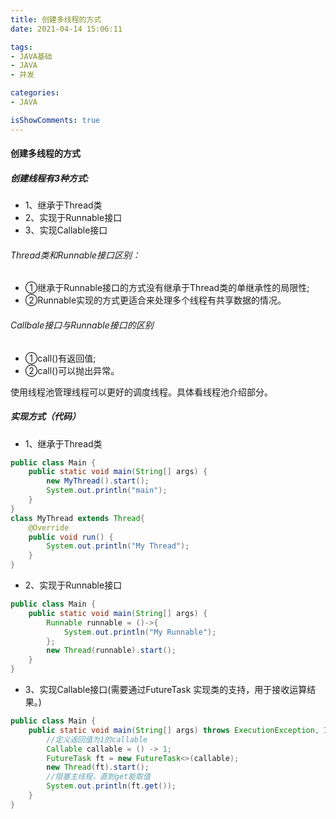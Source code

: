 ```yaml
---
title: 创建多线程的方式
date: 2021-04-14 15:06:11

tags:
- JAVA基础
- JAVA
- 并发

categories:
- JAVA

isShowComments: true
---
```


#### 创建多线程的方式

##### 创建线程有3种方式:

- 1、继承于Thread类
- 2、实现于Runnable接口
- 3、实现Callable接口

###### Thread类和Runnable接口区别：

- ①继承于Runnable接口的方式没有继承于Thread类的单继承性的局限性;
- ②Runnable实现的方式更适合来处理多个线程有共享数据的情况。

###### Callbale接口与Runnable接口的区别

- ①call()有返回值;
- ②call()可以抛出异常。

使用线程池管理线程可以更好的调度线程。具体看线程池介绍部分。

##### 实现方式（代码）

- 1、继承于Thread类

```java
public class Main {
    public static void main(String[] args) {
        new MyThread().start();
        System.out.println("main");
    }
}
class MyThread extends Thread{
    @Override
    public void run() {
        System.out.println("My Thread");
    }
}
```

- 2、实现于Runnable接口

```java
public class Main {
    public static void main(String[] args) {
        Runnable runnable = ()->{
            System.out.println("My Runnable");
        };
        new Thread(runnable).start();
    }
}
```

- 3、实现Callable接口(需要通过FutureTask 实现类的支持，用于接收运算结果。)

```java
public class Main {
    public static void main(String[] args) throws ExecutionException, InterruptedException {
        //定义返回值为1的callable
        Callable callable = () -> 1;
        FutureTask ft = new FutureTask<>(callable);
        new Thread(ft).start();
        //阻塞主线程，直到get能取值
        System.out.println(ft.get());
    }
}
```

